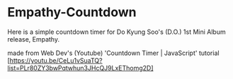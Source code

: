 # Empathy-Countdown
Here is a simple countdown timer for Do Kyung Soo's (D.O.) 1st Mini Album release, Empathy.

made from Web Dev's (Youtube) 'Countdown Timer | JavaScript' tutorial [https://youtu.be/CeLu1vSuaTQ?list=PLr80ZY3bwPqtwhun3JHcQJ9LxEThomg2D]
